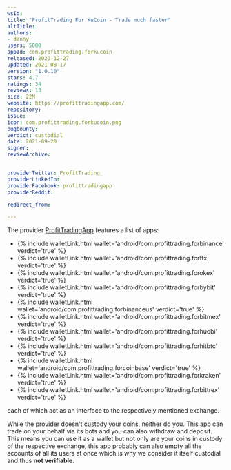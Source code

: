 ```yaml
---
wsId: 
title: "ProfitTrading For KuCoin - Trade much faster"
altTitle: 
authors:
- danny
users: 5000
appId: com.profittrading.forkucoin
released: 2020-12-27
updated: 2021-08-17
version: "1.0.10"
stars: 4.7
ratings: 34
reviews: 13
size: 22M
website: https://profittradingapp.com/
repository: 
issue: 
icon: com.profittrading.forkucoin.png
bugbounty: 
verdict: custodial
date: 2021-09-20
signer: 
reviewArchive:


providerTwitter: ProfitTrading_
providerLinkedIn: 
providerFacebook: profittradingapp
providerReddit: 

redirect_from:

---
```



The provider [ProfitTradingApp](https://play.google.com/store/apps/dev?id=6470884744111312194) features a list of apps:

* {% include walletLink.html wallet='android/com.profittrading.forbinance' verdict='true' %}
* {% include walletLink.html wallet='android/com.profittrading.forftx' verdict='true' %}
* {% include walletLink.html wallet='android/com.profittrading.forokex' verdict='true' %}
* {% include walletLink.html wallet='android/com.profittrading.forbybit' verdict='true' %}
* {% include walletLink.html wallet='android/com.profittrading.forbinanceus' verdict='true' %}
* {% include walletLink.html wallet='android/com.profittrading.forbitmex' verdict='true' %}
* {% include walletLink.html wallet='android/com.profittrading.forhuobi' verdict='true' %}
* {% include walletLink.html wallet='android/com.profittrading.forhitbtc' verdict='true' %}
* {% include walletLink.html wallet='android/com.profittrading.forcoinbase' verdict='true' %}
* {% include walletLink.html wallet='android/com.profittrading.forkraken' verdict='true' %}
* {% include walletLink.html wallet='android/com.profittrading.forbittrex' verdict='true' %}

each of which act as an interface to the respectively mentioned exchange.

While the provider doesn't custody your coins, neither do you. This app can trade on your behalf via its bots and you can also withdraw and deposit. This means you can use it as a wallet but not only are your coins in custody of the respective exchange, this app probably can also empty all the accounts of all its users at once which is why we consider it itself custodial and thus **not verifiable**. 
